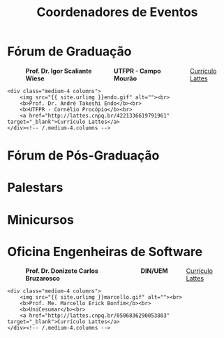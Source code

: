 ﻿---
layout: page-fullwidth
title: "Coordenadores de Eventos"
subheadline: ""
permalink: "/coordenacao_geral/"
header:
   image_fullwidth: banner_eres2020.png
---

<h1>Fórum de Graduação</h1>

<div class="row t30">
    <div class="medium-4 columns">
        <img src="{{ site.urlimg }}wiese.gif" alt=""><br>
        <b>Prof. Dr. Igor Scaliante Wiese</b><br>
		<b>UTFPR - Campo Mourão</b><br>
		<a href="http://lattes.cnpq.br/0447444423694007" target="_blank">Currículo Lattes</a>
    </div><!-- /.medium-4.columns -->

	<div class="medium-4 columns">
        <img src="{{ site.urlimg }}endo.gif" alt=""><br>
        <b>Prof. Dr. André Takeshi Endo</b><br>
		<b>UTFPR - Cornélio Procópio</b><br>
		<a href="http://lattes.cnpq.br/4221336619791961" target="_blank">Currículo Lattes</a>
    </div><!-- /.medium-4.columns -->
</div><!-- /.row -->

<h1>Fórum de Pós-Graduação</h1>

<h1>Palestars</h1>

<h1>Minicursos</h1>

<h1>Oficina Engenheiras de Software</h1>



<div class="row t30">		
	<div class="medium-4 columns">
        <img src="{{ site.urlimg }}marcello.gif" alt=""><br>
        <b>Prof. Dr. Donizete Carlos Bruzarosco</b><br>
		<b>DIN/UEM</b><br>
		<a href="http://lattes.cnpq.br/1291677369114388" target="_blank">Currículo Lattes</a>    
	</div><!-- /.medium-4.columns -->
	
	<div class="medium-4 columns">
        <img src="{{ site.urlimg }}marcello.gif" alt=""><br>
        <b>Prof. Me. Marcello Erick Bonfim</b><br>
		<b>UniCesumar</b><br>
		<a href="http://lattes.cnpq.br/0506836290053803" target="_blank">Currículo Lattes</a>
    </div><!-- /.medium-4.columns -->

</div><!-- /.row -->

